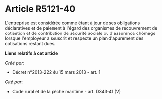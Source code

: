 # Article R5121-40

L'entreprise est considérée comme étant à jour de ses obligations déclaratives et de paiement à l'égard des organismes de
recouvrement de cotisation et de contribution de sécurité sociale ou d'assurance chômage lorsque l'employeur a souscrit et
respecte un plan d'apurement des cotisations restant dues.

**Liens relatifs à cet article**

_Créé par_:

  - Décret n°2013-222 du 15 mars 2013 - art. 1

_Cité par_:

  - Code rural et de la pêche maritime - art. D343-41 (V)
